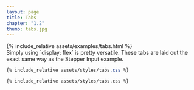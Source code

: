 ```yaml
---
layout: page
title: Tabs
chapter: "1.2"
thumb: tabs.jpg
---
```

<div class="demo">
{% include_relative assets/examples/tabs.html %}
</div>
Simply using `display: flex` is pretty versatile. These tabs are laid out the exact same way as the Stepper Input example.

```css
{% include_relative assets/styles/tabs.css %}
```

```html
{% include_relative assets/styles/tabs.css %}
```
<script>
bindButtonToggle('tabs','tab','is-tab-selected')
</script>
